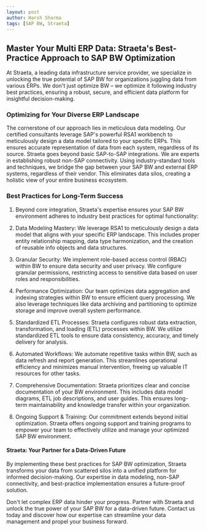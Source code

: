 ```yaml
---
layout: post
author: Harsh Sharma
tags: [SAP BW, Straeta]
---
```


## Master Your Multi ERP Data: Straeta's Best-Practice Approach to SAP BW Optimization
At Straeta, a leading data infrastructure service provider, we specialize in unlocking the true potential of SAP BW for organizations juggling data from various ERPs. We don't just optimize BW – we optimize it following industry best practices, ensuring a robust, secure, and efficient data platform for insightful decision-making.

### Optimizing for Your Diverse ERP Landscape

The cornerstone of our approach lies in meticulous data modeling. Our certified consultants leverage SAP's powerful RSA1 workbench to meticulously design a data model tailored to your specific ERPs. This ensures accurate representation of data from each system, regardless of its source. Straeta goes beyond basic SAP-to-SAP integrations. We are experts in establishing robust non-SAP connectivity. Using industry-standard tools and techniques, we bridge the gap between your SAP BW and external ERP systems, regardless of their vendor. This eliminates data silos, creating a holistic view of your entire business ecosystem.

### Best Practices for Long-Term Success

1. Beyond core integration, Straeta's expertise ensures your SAP BW environment adheres to industry best practices for optimal functionality:

2. Data Modeling Mastery: We leverage RSA1 to meticulously design a data model that aligns with your specific ERP landscape. This includes proper entity relationship mapping, data type harmonization, and the creation of reusable info objects and data structures.

3. Granular Security: We implement role-based access control (RBAC) within BW to ensure data security and user privacy. We configure granular permissions, restricting access to sensitive data based on user roles and responsibilities.

4. Performance Optimization: Our team optimizes data aggregation and indexing strategies within BW to ensure efficient query processing. We also leverage techniques like data archiving and partitioning to optimize storage and improve overall system performance.

5. Standardized ETL Processes: Straeta configures robust data extraction, transformation, and loading (ETL) processes within BW. We utilize standardized ETL tools to ensure data consistency, accuracy, and timely delivery for analysis.

6. Automated Workflows: We automate repetitive tasks within BW, such as data refresh and report generation. This streamlines operational efficiency and minimizes manual intervention, freeing up valuable IT resources for other tasks.

7. Comprehensive Documentation: Straeta prioritizes clear and concise documentation of your BW environment. This includes data model diagrams, ETL job descriptions, and user guides. This ensures long-term maintainability and knowledge transfer within your organization.

8. Ongoing Support & Training: Our commitment extends beyond initial optimization. Straeta offers ongoing support and training programs to empower your team to effectively utilize and manage your optimized SAP BW environment.

#### Straeta: Your Partner for a Data-Driven Future
By implementing these best practices for SAP BW optimization, Straeta transforms your data from scattered silos into a unified platform for informed decision-making. Our expertise in data modeling, non-SAP connectivity, and best-practice implementation ensures a future-proof solution.

Don't let complex ERP data hinder your progress. Partner with Straeta and unlock the true power of your SAP BW for a data-driven future. Contact us today and discover how our expertise can streamline your data management and propel your business forward.
